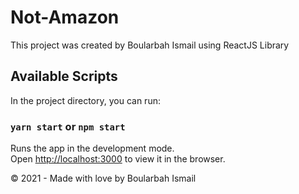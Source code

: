 # Not-Amazon

This project was created by Boularbah Ismail using ReactJS Library

## Available Scripts

In the project directory, you can run:

### `yarn start` or `npm start`

Runs the app in the development mode.\
Open [http://localhost:3000](http://localhost:3000) to view it in the browser.

&copy; 2021 - Made with love by Boularbah Ismail
